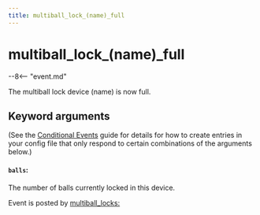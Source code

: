 ```yaml
---
title: multiball_lock_(name)_full
---
```


# multiball_lock_(name)\_full


--8<-- "event.md"

The multiball lock device (name) is now full.

## Keyword arguments

(See the [Conditional Events](overview/conditional.md)
guide for details for how to create entries in your config file that
only respond to certain combinations of the arguments below.)

#### `balls`:

The number of balls currently locked in this device.

Event is posted by [multiball_locks:](../config/multiball_locks.md)
